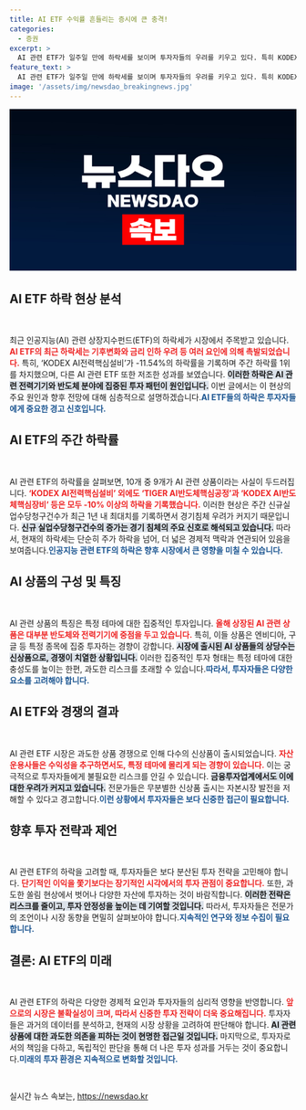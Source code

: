```yaml
---
title: AI ETF 수익률 흔들리는 증시에 큰 충격!
categories:
  - 증권
excerpt: >
  AI 관련 ETF가 일주일 만에 하락세를 보이며 투자자들의 우려를 키우고 있다. 특히 KODEX AI전력핵심설비가 11.54% 급락하며 하락률 1위를 기록, 지난해 AI 열풍이 한순간에 흔들리고 있다. 과도한 경쟁과 무분별한 신상품 출시에 금융업계의 우려가 커지고 있다.
feature_text: >
  AI 관련 ETF가 일주일 만에 하락세를 보이며 투자자들의 우려를 키우고 있다. 특히 KODEX AI전력핵심설비가 11.54% 급락하며 하락률 1위를 기록, 지난해 AI 열풍이 한순간에 흔들리고 있다. 과도한 경쟁과 무분별한 신상품 출시에 금융업계의 우려가 커지고 있다.
image: '/assets/img/newsdao_breakingnews.jpg'
---
```


<p><img src="/assets/img/newsdao_breakingnews.jpg" alt="flaretime 속보" /></p>

<h2 data-ke-size="size26">AI ETF 하락 현상 분석</h2>

<p data-ke-size="size16">&nbsp;</p>

<p>최근 인공지능(AI) 관련 상장지수펀드(ETF)의 하락세가 시장에서 주목받고 있습니다. <b><span style="color: #ee2323;">AI ETF의 최근 하락세는 기후변화와 금리 인하 우려 등 여러 요인에 의해 촉발되었습니다.</span></b> 특히, ‘KODEX AI전력핵심설비’가 -11.54%의 하락률을 기록하며 주간 하락률 1위를 차지했으며, 다른 AI 관련 ETF 또한 저조한 성과를 보였습니다. <b><span style="background-color: #21538527;">이러한 하락은 AI 관련 전력기기와 반도체 분야에 집중된 투자 패턴이 원인입니다.</span></b> 이번 글에서는 이 현상의 주요 원인과 향후 전망에 대해 심층적으로 설명하겠습니다.<b><span style="color: #1a5490;">AI ETF들의 하락은 투자자들에게 중요한 경고 신호입니다.</span></b></p>

<h2 data-ke-size="size26">AI ETF의 주간 하락률</h2>

<p data-ke-size="size16">&nbsp;</p>

<p>AI 관련 ETF의 하락률을 살펴보면, 10개 중 9개가 AI 관련 상품이라는 사실이 두드러집니다. <b><span style="color: #ee2323;">‘KODEX AI전력핵심설비’ 외에도 ‘TIGER AI반도체핵심공정’과 ‘KODEX AI반도체핵심장비’ 등은 모두 -10% 이상의 하락을 기록했습니다.</span></b> 이러한 현상은 주간 신규실업수당청구건수가 최근 1년 내 최대치를 기록하면서 경기침체 우려가 커지기 때문입니다. <b><span style="background-color: #21538527;">신규 실업수당청구건수의 증가는 경기 침체의 주요 신호로 해석되고 있습니다.</span></b> 따라서, 현재의 하락세는 단순히 주가 하락을 넘어, 더 넓은 경제적 맥락과 연관되어 있음을 보여줍니다.<b><span style="color: #1a5490;">인공지능 관련 ETF의 하락은 향후 시장에서 큰 영향을 미칠 수 있습니다.</span></b></p>

<h2 data-ke-size="size26">AI 상품의 구성 및 특징</h2>

<p data-ke-size="size16">&nbsp;</p>

<p>AI 관련 상품의 특징은 특정 테마에 대한 집중적인 투자입니다. <b><span style="color: #ee2323;">올해 상장된 AI 관련 상품은 대부분 반도체와 전력기기에 중점을 두고 있습니다.</span></b> 특히, 이들 상품은 엔비디아, 구글 등 특정 종목에 집중 투자하는 경향이 강합니다. <b><span style="background-color: #21538527;">시장에 출시된 AI 상품들의 상당수는 신상품으로, 경쟁이 치열한 상황입니다.</span></b> 이러한 집중적인 투자 형태는 특정 테마에 대한 충성도를 높이는 한편, 과도한 리스크를 초래할 수 있습니다.<b><span style="color: #1a5490;">따라서, 투자자들은 다양한 요소를 고려해야 합니다.</span></b></p>

<h2 data-ke-size="size26">AI ETF와 경쟁의 결과</h2>

<p data-ke-size="size16">&nbsp;</p>

<p>AI 관련 ETF 시장은 과도한 상품 경쟁으로 인해 다수의 신상품이 출시되었습니다. <b><span style="color: #ee2323;">자산운용사들은 수익성을 추구하면서도, 특정 테마에 몰리게 되는 경향이 있습니다.</span></b> 이는 궁극적으로 투자자들에게 불필요한 리스크를 안길 수 있습니다. <b><span style="background-color: #21538527;">금융투자업계에서도 이에 대한 우려가 커지고 있습니다.</span></b> 전문가들은 무분별한 신상품 출시는 자본시장 발전을 저해할 수 있다고 경고합니다.<b><span style="color: #1a5490;">이런 상황에서 투자자들은 보다 신중한 접근이 필요합니다.</span></b></p>

<h2 data-ke-size="size26">향후 투자 전략과 제언</h2>

<p data-ke-size="size16">&nbsp;</p>

<p>AI 관련 ETF의 하락을 고려할 때, 투자자들은 보다 분산된 투자 전략을 고민해야 합니다. <b><span style="color: #ee2323;">단기적인 이익을 쫓기보다는 장기적인 시각에서의 투자 관점이 중요합니다.</span></b> 또한, 과도한 쏠림 현상에서 벗어나 다양한 자산에 투자하는 것이 바람직합니다. <b><span style="background-color: #21538527;">이러한 전략은 리스크를 줄이고, 투자 안정성을 높이는 데 기여할 것입니다.</span></b> 따라서, 투자자들은 전문가의 조언이나 시장 동향을 면밀히 살펴보아야 합니다.<b><span style="color: #1a5490;">지속적인 연구와 정보 수집이 필요합니다.</span></b></p>

<h2 data-ke-size="size26">결론: AI ETF의 미래</h2>

<p data-ke-size="size16">&nbsp;</p>

<p>AI 관련 ETF의 하락은 다양한 경제적 요인과 투자자들의 심리적 영향을 반영합니다. <b><span style="color: #ee2323;">앞으로의 시장은 불확실성이 크며, 따라서 신중한 투자 전략이 더욱 중요해집니다.</span></b> 투자자들은 과거의 데이터를 분석하고, 현재의 시장 상황을 고려하여 판단해야 합니다. <b><span style="background-color: #21538527;">AI 관련 상품에 대한 과도한 의존을 피하는 것이 현명한 접근일 것입니다.</span></b> 마지막으로, 투자자로서의 책임을 다하고, 독립적인 판단을 통해 더 나은 투자 성과를 거두는 것이 중요합니다.<b><span style="color: #1a5490;">미래의 투자 환경은 지속적으로 변화할 것입니다.</span></b></p>

<p data-ke-size="size16">&nbsp;</p>
실시간 뉴스 속보는, <a href="https://newsdao.kr" rel="dofollow">https://newsdao.kr</a>


